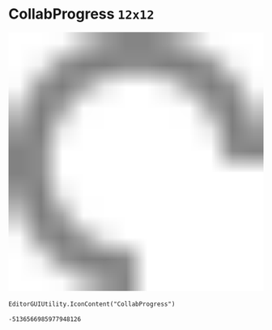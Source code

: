 # CollabProgress `12x12`
<img src="/img/CollabProgress.png" width=512 height=512>

``` CSharp
EditorGUIUtility.IconContent("CollabProgress")
```
```
-5136566985977948126
```
